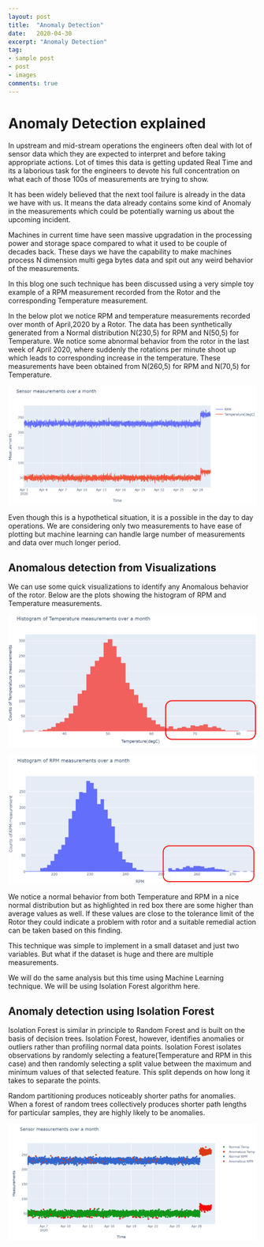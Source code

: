 ```yaml
---
layout: post
title:  "Anomaly Detection"
date:   2020-04-30
excerpt: "Anomaly Detection"
tag:
- sample post
- post
- images
comments: true
---
```


# Anomaly Detection explained

In upstream and mid-stream operations the engineers often deal with lot of sensor
data which they are expected to interpret and before taking appropriate actions.
Lot of times this data is getting updated Real Time and its a laborious task for the engineers
to devote his full concentration on what each of those 100s of measurements are trying to show.

It has been widely believed that the next tool failure is already in the data we have with us.
It means the data already contains some kind of Anomaly in the measurements which
could be potentially warning us about the upcoming incident.

Machines in current time have seen massive upgradation in the processing power and storage space
compared to what it used to be couple of decades back.
These days we have the capability to make machines process N dimension multi gega bytes
data and spit out any weird behavior of the measurements.

In this blog one such technique has been discussed using a very simple toy example
of a RPM measurement recorded from the Rotor and the corresponding Temperature
measurement.

In the below plot we notice RPM and temperature measurements recorded over month of
April,2020 by a Rotor.
The data has been synthetically generated from a Normal distribution N(230,5) for RPM and N(50,5) for Temperature.
We notice some abnormal behavior from the rotor in the last week of April 2020, where suddenly the rotations per minute shoot up which leads to corresponding increase in the temperature.
These measurements have been obtained from N(260,5) for RPM and N(70,5) for Temperature.

![](../imgs/measurements_plot.PNG)

Even though this is a hypothetical situation, it is a possible in the day to day operations.
We are considering only two measurements to have ease of plotting but machine learning can handle large number of measurements and
data over much longer period.

## Anomalous detection from Visualizations
We can use some quick visualizations to identify any Anomalous behavior of the rotor.
Below are the plots showing the histogram of RPM and Temperature measurements.

![](../imgs/Temperature_hist.PNG)


![](../imgs/RPM_hist.PNG)

We notice a normal behavior from both Temperature and RPM in a nice normal distribution
but as highlighted in red box there are some higher than average values as well.
If these values are close to the tolerance limit of the Rotor they could indicate a problem with rotor and a suitable
remedial action can be taken based on this finding.

This technique was simple to implement in a small dataset and just two variables.
But what if the dataset is huge and there are multiple measurements.

We will do the same analysis but this time using Machine Learning technique.
We will be using Isolation Forest algorithm here.

## Anomaly detection using Isolation Forest

Isolation Forest is similar in principle to Random Forest and is built on the basis of decision trees.
Isolation Forest, however, identifies anomalies or outliers rather
than profiling normal data points. Isolation Forest isolates observations by
randomly selecting a feature(Temperature and RPM in this case) and then
randomly selecting a split value between the maximum and minimum values of that selected feature. This split depends on how long it takes to separate the points.

Random partitioning produces noticeably shorter paths for anomalies.
When a forest of random trees collectively produces shorter path lengths
for particular samples, they are highly likely to be anomalies.

![](../imgs/isolation_forest_results.PNG)
